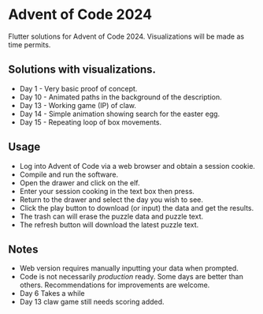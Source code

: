 # Advent of Code 2024
Flutter solutions for Advent of Code 2024.  Visualizations will be made as time permits.

## Solutions with visualizations.
- Day 1 - Very basic proof of concept.
- Day 10 - Animated paths in the background of the description.
- Day 13 - Working game (IP) of claw.
- Day 14 - Simple animation showing search for the easter egg.
- Day 15 - Repeating loop of box movements.

## Usage
- Log into Advent of Code via a web browser and obtain a session cookie.
- Compile and run the software.
- Open the drawer and click on the elf.
- Enter your session cooking in the text box then press.
- Return to the drawer and select the day you wish to see.
- Click the play button to download (or input) the data and get the results.
- The trash can will erase the puzzle data and puzzle text.
- The refresh button will download the latest puzzle text.

## Notes
- Web version requires manually inputting your data when prompted.
- Code is not necessarily _production_ ready.  Some days are better than others.  Recommendations for improvements are welcome.
- Day 6 Takes a while
- Day 13 claw game still needs scoring added.
